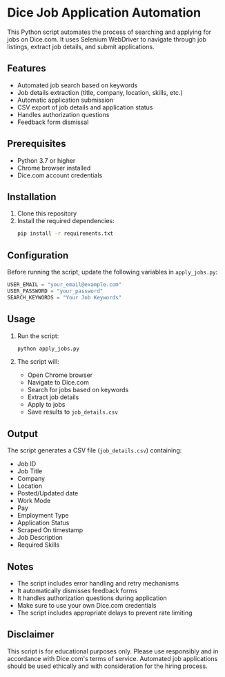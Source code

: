 # Dice Job Application Automation

This Python script automates the process of searching and applying for jobs on Dice.com. It uses Selenium WebDriver to navigate through job listings, extract job details, and submit applications.

## Features

- Automated job search based on keywords
- Job details extraction (title, company, location, skills, etc.)
- Automatic application submission
- CSV export of job details and application status
- Handles authorization questions
- Feedback form dismissal

## Prerequisites

- Python 3.7 or higher
- Chrome browser installed
- Dice.com account credentials

## Installation

1. Clone this repository
2. Install the required dependencies:
   ```bash
   pip install -r requirements.txt
   ```

## Configuration

Before running the script, update the following variables in `apply_jobs.py`:

```python
USER_EMAIL = "your_email@example.com"
USER_PASSWORD = "your_password"
SEARCH_KEYWORDS = "Your Job Keywords"
```

## Usage

1. Run the script:
   ```bash
   python apply_jobs.py
   ```

2. The script will:
   - Open Chrome browser
   - Navigate to Dice.com
   - Search for jobs based on keywords
   - Extract job details
   - Apply to jobs
   - Save results to `job_details.csv`

## Output

The script generates a CSV file (`job_details.csv`) containing:
- Job ID
- Job Title
- Company
- Location
- Posted/Updated date
- Work Mode
- Pay
- Employment Type
- Application Status
- Scraped On timestamp
- Job Description
- Required Skills

## Notes

- The script includes error handling and retry mechanisms
- It automatically dismisses feedback forms
- It handles authorization questions during application
- Make sure to use your own Dice.com credentials
- The script includes appropriate delays to prevent rate limiting

## Disclaimer

This script is for educational purposes only. Please use responsibly and in accordance with Dice.com's terms of service. Automated job applications should be used ethically and with consideration for the hiring process. 